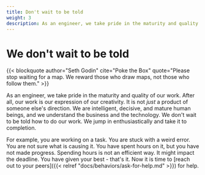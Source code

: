 ```yaml
---
title: Don't wait to be told
weight: 3
description: As an engineer, we take pride in the maturity and quality of our work. After all, our work is our expression of our creativity. It is not just a product of someone else's direction. We are intelligent, decisive, and mature human beings, and we understand the business and the technology. We don't wait to be told how to do our work. We jump in enthusiastically and take it to completion.
---
```


# We don't wait to be told

{{< blockquote author="Seth Godin" cite="Poke the Box" quote="Please stop waiting for a map. We reward those who draw maps, not those who follow them." >}}

As an engineer, we take pride in the maturity and quality of our work. After all, our work is our expression of our creativity. It is not _just_ a product of someone else's direction. We are intelligent, decisive, and mature human beings, and we understand the business and the technology. We don't wait to be told how to do our work. We jump in enthusiastically and take it to completion.

For example, you are working on a task. You are stuck with a weird error. You are not sure what is causing it. You have spent hours on it, but you have not made progress. Spending hours is not an efficient way. It might impact the deadline. You have given your best - that's it. Now it is time to [reach out to your peers]({{< relref "docs/behaviors/ask-for-help.md" >}}) for help.
